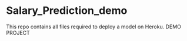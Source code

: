 # Salary_Prediction_demo
This repo contains all files required to deploy a model on Heroku. DEMO PROJECT
